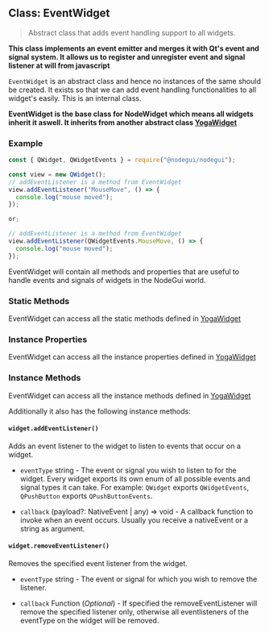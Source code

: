 ## Class: EventWidget

> Abstract class that adds event handling support to all widgets.

**This class implements an event emitter and merges it with Qt's event and signal system. It allows us to register and unregister event and signal listener at will from javascript**

`EventWidget` is an abstract class and hence no instances of the same should be created. It exists so that we can add event handling functionalities to all widget's easily. This is an internal class.

**EventWidget is the base class for NodeWidget which means all widgets inherit it aswell. It inherits from another abstract class [YogaWidget](api/YogaWidget.md)**

### Example

```javascript
const { QWidget, QWidgetEvents } = require("@nodegui/nodegui");

const view = new QWidget();
// addEventListener is a method from EventWidget
view.addEventListener("MouseMove", () => {
  console.log("mouse moved");
});

or;

// addEventListener is a method from EventWidget
view.addEventListener(QWidgetEvents.MouseMove, () => {
  console.log("mouse moved");
});
```

EventWidget will contain all methods and properties that are useful to handle events and signals of widgets in the NodeGui world.

### Static Methods

EventWidget can access all the static methods defined in [YogaWidget](api/YogaWidget.md)

### Instance Properties

EventWidget can access all the instance properties defined in [YogaWidget](api/YogaWidget.md)

### Instance Methods

EventWidget can access all the instance methods defined in [YogaWidget](api/YogaWidget.md)

Additionally it also has the following instance methods:

#### `widget.addEventListener()`

Adds an event listener to the widget to listen to events that occur on a widget.

- `eventType` string - The event or signal you wish to listen to for the widget. Every widget exports its own enum of all possible events and signal types it can take. For example: `QWidget` exports `QWidgetEvents`, `QPushButton` exports `QPushButtonEvents`.

- `callback` (payload?: NativeEvent | any) => void - A callback function to invoke when an event occurs. Usually you receive a nativeEvent or a string as argument.

#### `widget.removeEventListener()`

Removes the specified event listener from the widget.

- `eventType` string - The event or signal for which you wish to remove the listener.

- `callback` Function (_Optional_) - If specified the removeEventListener will remove the specified listener only, otherwise all eventlisteners of the eventType on the widget will be removed.
